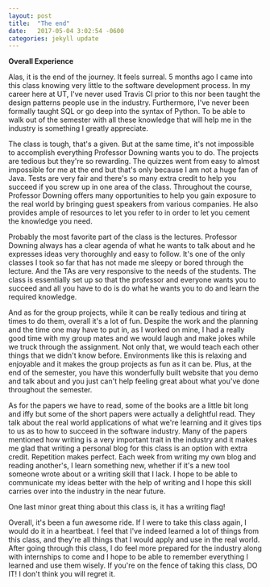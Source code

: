 ```yaml
---
layout: post
title:  "The end"
date:   2017-05-04 3:02:54 -0600
categories: jekyll update
---
```

**Overall Experience**

Alas, it is the end of the journey. It feels surreal. 5 months ago I came into this class knowing very little to the software development process. In my career here at UT, I've never used Travis CI prior to this nor been taught the design patterns people use in the industry. Furthermore, I've never been formally taught SQL or go deep into the syntax of Python. To be able to walk out of the semester with all these knowledge that will help me in the industry is something I greatly appreciate.

The class is tough, that's a given. But at the same time, it's not impossible to accomplish everything Professor Downing wants you to do. The projects are tedious but they're so rewarding. The quizzes went from easy to almost impossible for me at the end but that's only because I am not a huge fan of Java. Tests are very fair and there's so many extra credit to help you succeed if you screw up in one area of the class. Throughout the course, Professor Downing offers many opportunities to help you gain exposure to the real world by bringing guest speakers from various companies. He also provides ample of resources to let you refer to in order to let you cement the knowledge you need.

Probably the most favorite part of the class is the lectures. Professor Downing always has a clear agenda of what he wants to talk about and he expresses ideas very thoroughly and easy to follow. It's one of the only classes I took so far that has not made me sleepy or bored through the lecture. And the TAs are very responsive to the needs of the students. The class is essentially set up so that the professor and everyone wants you to succeed and all you have to do is do what he wants you to do and learn the required knowledge.

And as for the group projects, while it can be really tedious and tiring at times to do them, overall it's a lot of fun. Despite the work and the planning and the time one may have to put in, as I worked on mine, I had a really good time with my group mates and we would laugh and make jokes while we truck through the assignment. Not only that, we would teach each other things that we didn't know before. Environments like this is relaxing and enjoyable and it makes the group projects as fun as it can be. Plus, at the end of the semester, you have this wonderfully built website that you demo and talk about and you just can't help feeling great about what you've done throughout the semester.

As for the papers we have to read, some of the books are a little bit long and iffy but some of the short papers were actually a delightful read. They talk about the real world applications of what we're learning and it gives tips to us as to how to succeed in the software industry. Many of the papers mentioned how writing is a very important trait in the industry and it makes me glad that writing a personal blog for this class is an option with extra credit. Repetition makes perfect. Each week from writing my own blog and reading another's, I learn something new, whether if it's a new tool someone wrote about or a writing skill that I lack. I hope to be able to communicate my ideas better with the help of writing and I hope this skill carries over into the industry in the near future. 

One last minor great thing about this class is, it has a writing flag!

Overall, it's been a fun awesome ride. If I were to take this class again, I would do it in a heartbeat. I feel that I've indeed learned a lot of things from this class, and they're all things that I would apply and use in the real world. After going through this class, I do feel more prepared for the industry along with internships to come and I hope to be able to remember everything I learned and use them wisely. If you're on the fence of taking this class, DO IT! I don't think you will regret it.   
